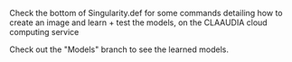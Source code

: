 Check the bottom of Singularity.def for some commands detailing how to create an image and learn + test the models, on the CLAAUDIA cloud computing service

Check out the "Models" branch to see the learned models.
